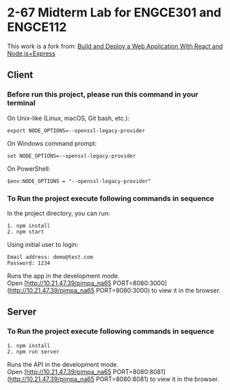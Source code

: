 # 2-67 Midterm Lab for ENGCE301 and ENGCE112

This work is a fork from:
[Build and Deploy a Web Application With React and Node.js+Express](https://medium.com/geekculture/build-and-deploy-a-web-application-with-react-and-node-js-express-bce2c3cfec32)

## Client 

### Before run this project, please run this command in your terminal
On Unix-like (Linux, macOS, Git bash, etc.):
   
    export NODE_OPTIONS=--openssl-legacy-provider

On Windows command prompt:
    
    set NODE_OPTIONS=--openssl-legacy-provider

On PowerShell:
    
    $env:NODE_OPTIONS = "--openssl-legacy-provider"

### To Run the project execute following commands in sequence
In the project directory, you can run:

    1. npm install
    2. npm start

Using initial user to login:
    
    Email address: demo@test.com
    Password: 1234

Runs the app in the development mode.\
Open [http://10.21.47.39/pimpa_na65
PORT=8080:3000](http://10.21.47.39/pimpa_na65
PORT=8080:3000) to view it in the browser.


## Server
### To Run the project execute following commands in sequence

    1. npm install
    2. npm run server

Runs the API in the development mode.\
Open [http://10.21.47.39/pimpa_na65
PORT=8080:8081](http://10.21.47.39/pimpa_na65
PORT=8080:8081) to view it in the browser.

